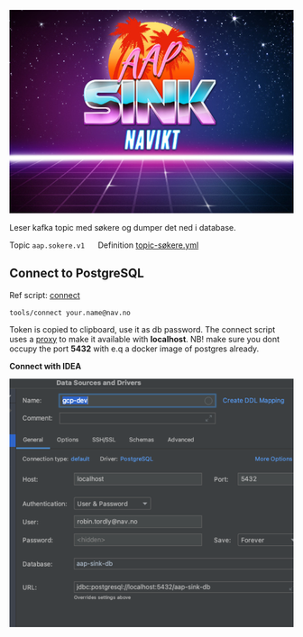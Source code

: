![img](logo.jpg)

Leser kafka topic med søkere og dumper det ned i database.

Topic `aap.sokere.v1` &nbsp;&nbsp;&nbsp;&nbsp;
Definition [topic-søkere.yml](https://github.com/navikt/aap-vedtak/blob/main/.nais/topic-s%C3%B8kere.yml)

## Connect to PostgreSQL
Ref script: [connect](tools/connect)
```shell
tools/connect your.name@nav.no
```
Token is copied to clipboard, use it as db password.
The connect script uses a [proxy](tools/cloud_sql_proxy) to make it available with **localhost**.
NB! make sure you dont occupy the port **5432** with e.q a docker image of postgres already.

**Connect with IDEA**

![img](tools/idea.png)

